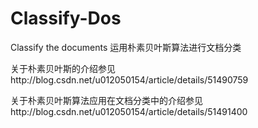 # Classify-Dos
Classify the documents
运用朴素贝叶斯算法进行文档分类

关于朴素贝叶斯的介绍参见http://blog.csdn.net/u012050154/article/details/51490759

关于朴素贝叶斯算法应用在文档分类中的介绍参见http://blog.csdn.net/u012050154/article/details/51491400

